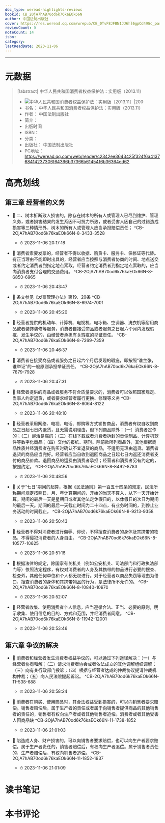 ```yaml
---
doc_type: weread-highlights-reviews
bookId: CB_2OjA7hAB70od6k76kaEOk66N
author: 中国法制出版社
cover: https://res.weread.qq.com/wrepub/CB_0TvF8JFBN1JJ6hl6gpCd49Gc_parsecover
reviewCount: 0
noteCount: 14
isbn: 
category: 
lastReadDate: 2023-11-06
---
```


---
# 元数据
> [!abstract] 中华人民共和国消费者权益保护法：实用版（2013.11）
> - ![ 中华人民共和国消费者权益保护法：实用版（2013.11）|200](https://res.weread.qq.com/wrepub/CB_0TvF8JFBN1JJ6hl6gpCd49Gc_parsecover)
> - 书名： 中华人民共和国消费者权益保护法：实用版（2013.11）
> - 作者： 中国法制出版社
> - 简介： 
> - 出版时间 
> - ISBN： 
> - 分类： 
> - 出版社： 中国法制出版社
> - PC地址：https://weread.qq.com/web/reader/c2342ee3643425f324f6a413768414237306f64366b37366b61454f6b36364ed62

# 高亮划线

## 第三章 经营者的义务


- 📌 二、树木折断致人损害的，除存在树木的所有人或管理人已尽到维护、管理义务，或者损害结果的发生系因不可抗力所致，或者受害人因自己的过错造成损害等三种情形外，树木的所有人或管理人应当承担赔偿责任；  ^CB-2OjA7hAB70od6k76kaEOk66N-8-3433-3528
    - ⏱ 2023-11-06 20:17:18 

- 📌 消费者索要发票的，经营者不得以收据、购货卡、服务卡、保修证等代替。有正当理由不能即时出具的，经营者应当按照与消费者协商的时间、地点送交或者约定消费者到指定地点索取。经营者约定消费者到指定地点索取的，应当向消费者支付合理的交通费用。  ^CB-2OjA7hAB70od6k76kaEOk66N-8-6850-6965
    - ⏱ 2023-11-06 20:43:47 

- 📌 条文参见《发票管理办法》第19、20条  ^CB-2OjA7hAB70od6k76kaEOk66N-8-6974-7001
    - ⏱ 2023-11-06 20:45:20 

- 📌 经营者提供的机动车、计算机、电视机、电冰箱、空调器、洗衣机等耐用商品或者装饰装修等服务，消费者自接受商品或者服务之日起六个月内发现瑕疵，发生争议的，由经营者承担有关瑕疵的举证责任。  ^CB-2OjA7hAB70od6k76kaEOk66N-8-7269-7359
    - ⏱ 2023-11-06 20:46:37 

- 📌 消费者在接受商品或者服务之日起六个月后发现的瑕疵，即按照“谁主张，谁举证”的一般原则承担举证责任。  ^CB-2OjA7hAB70od6k76kaEOk66N-8-7879-7928
    - ⏱ 2023-11-06 20:47:31 

- 📌 经营者提供的商品或者服务不符合质量要求的，消费者可以依照国家规定、当事人约定退货，或者要求经营者履行更换、修理等义务  ^CB-2OjA7hAB70od6k76kaEOk66N-8-8064-8122
    - ⏱ 2023-11-06 20:48:10 

- 📌 经营者采用网络、电视、电话、邮购等方式销售商品，消费者有权自收到商品之日起七日内退货，且无需说明理由，但下列商品除外：（一）消费者定作的；（二）鲜活易腐的；（三）在线下载或者消费者拆封的音像制品、计算机软件等数字化商品；（四）交付的报纸、期刊。除前款所列商品外，其他根据商品性质并经消费者在购买时确认不宜退货的商品，不适用无理由退货。消费者退货的商品应当完好。经营者应当自收到退回商品之日起七日内返还消费者支付的商品价款。退回商品的运费由消费者承担；经营者和消费者另有约定的，按照约定。  ^CB-2OjA7hAB70od6k76kaEOk66N-8-8492-8783
    - ⏱ 2023-11-06 20:48:56 

- 📌 关于“七日”期间的起算，根据《民法通则》第一百五十四条的规定，民法所称期间规定按照日、月、年计算期间的，开始的当天不算入，从下一天开始计算。期间的最后一天是星期日或者其他法定休假日的，以休假日的次日为期间的最后一天。期间的最后一天截止时间为二十四点，有业务时间的，到停止业务活动的时间截止。  ^CB-2OjA7hAB70od6k76kaEOk66N-8-9213-9358
    - ⏱ 2023-11-06 20:50:43 

- 📌 经营者不得对消费者进行侮辱、诽谤，不得搜查消费者的身体及其携带的物品，不得侵犯消费者的人身自由。  ^CB-2OjA7hAB70od6k76kaEOk66N-8-10577-10625
    - ⏱ 2023-11-06 20:51:16 

- 📌 根据法律的规定，除国家有关机关（例如公安机关、司法部门和行政执法部门等）依照法定程序，有权对消费者的人身及其携带的物品进行必要的搜查、检查外，其他任何单位和个人都无权进行。对于经营者以商品失窃等理由为借口，搜查消费者的身体和其携带物品的行为，是法律所不允许的。  ^CB-2OjA7hAB70od6k76kaEOk66N-8-10840-10970
    - ⏱ 2023-11-06 20:52:07 

- 📌 经营者收集、使用消费者个人信息，应当遵循合法、正当、必要的原则，明示收集、使用信息的目的、方式和范围，并经消费者同意。  ^CB-2OjA7hAB70od6k76kaEOk66N-8-11942-12001
    - ⏱ 2023-11-06 20:53:46 
## 第六章 争议的解决


- 📌 消费者和经营者发生消费者权益争议的，可以通过下列途径解决：（一）与经营者协商和解；（二）请求消费者协会或者依法成立的其他调解组织调解；（三）向有关行政部门投诉；（四）根据与经营者达成的仲裁协议提请仲裁机构仲裁；（五）向人民法院提起诉讼。  ^CB-2OjA7hAB70od6k76kaEOk66N-11-538-688
    - ⏱ 2023-11-06 20:58:24 

- 📌 消费者在购买、使用商品时，其合法权益受到损害的，可以向销售者要求赔偿。销售者赔偿后，属于生产者的责任或者属于向销售者提供商品的其他销售者的责任的，销售者有权向生产者或者其他销售者追偿。消费者或者其他受害人因商品缺  ^CB-2OjA7hAB70od6k76kaEOk66N-11-1738-1852
    - ⏱ 2023-11-06 21:01:03 

- 📌 陷造成人身、财产损害的，可以向销售者要求赔偿，也可以向生产者要求赔偿。属于生产者责任的，销售者赔偿后，有权向生产者追偿。属于销售者责任的，生产者赔偿后，有权向销售者追偿。  ^CB-2OjA7hAB70od6k76kaEOk66N-11-1852-1937
    - ⏱ 2023-11-06 21:01:09 
# 读书笔记

# 本书评论
